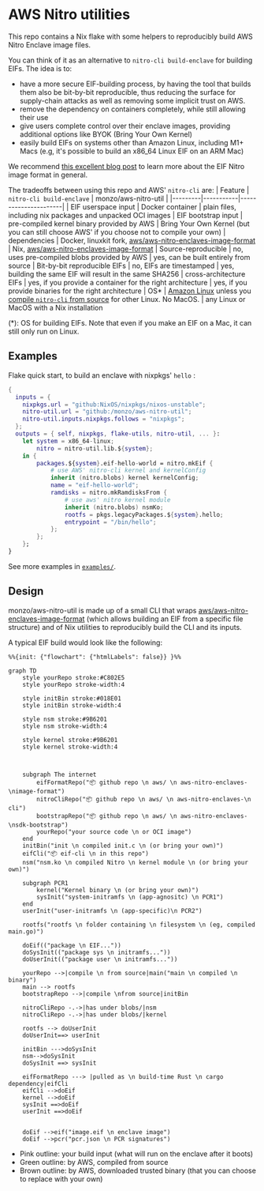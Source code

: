 # AWS Nitro utilities

This repo contains a Nix flake with some helpers to reproducibly build AWS Nitro Enclave image files.

You can think of it as an alternative to `nitro-cli build-enclave` for building EIFs. The idea is to:
- have  a more secure EIF-building process, by having the tool that builds them also be bit-by-bit reproducible, thus reducing the surface for supply-chain attacks as well as removing some implicit trust on AWS.
- remove the dependency on containers completely, while still allowing their use
- give users complete control over their enclave images, providing additional options like BYOK (Bring Your Own Kernel)
- easily build EIFs on systems other than Amazon Linux, including M1+ Macs (e.g, it's possible to build an x86_64 Linux EIF on an ARM Mac)

We recommend [this excellent blog post](https://blog.trailofbits.com/2024/02/16/a-few-notes-on-aws-nitro-enclaves-images-and-attestation) to learn more about the EIF Nitro image format in general.


The tradeoffs between using this repo and AWS' `nitro-cli` are:
| Feature | `nitro-cli build-enclave` | monzo/aws-nitro-util |
|---------|-----------|----------------------|
| EIF userspace input | Docker container | plain files, including nix packages and unpacked OCI images
| EIF bootstrap input | pre-compiled kernel binary provided by AWS | Bring Your Own Kernel (but you can still choose AWS' if you choose not to compile your own)
| dependencies | Docker, linuxkit fork, [aws/aws-nitro-enclaves-image-format](https://github.com/aws/aws-nitro-enclaves-image-format/) | Nix, [aws/aws-nitro-enclaves-image-format](https://github.com/aws/aws-nitro-enclaves-image-format/)
| Source-reproducible | no, uses pre-compiled blobs provided by AWS | yes, can be built entirely from source
| Bit-by-bit reproducible EIFs | no, EIFs are timestamped | yes, building the same EIF will result in the same SHA256
| cross-architecture EIFs | yes, if you provide a container for the right architecture | yes, if you provide binaries for the right architecture
| OS* | [Amazon Linux](https://docs.aws.amazon.com/enclaves/latest/user/nitro-enclave-cli-install.html) unless you [compile `nitro-cli` from source](https://github.com/aws/aws-nitro-enclaves-cli/tree/main/docs) for other Linux. No MacOS. | any Linux or MacOS with a Nix installation


(*): OS for building EIFs. Note that even if you make an EIF on a Mac, it can still only run on Linux.

## Examples

Flake quick start, to build an enclave with nixpkgs' `hello` :
```nix
{
  inputs = {
    nixpkgs.url = "github:NixOS/nixpkgs/nixos-unstable";
    nitro-util.url = "github:/monzo/aws-nitro-util";
    nitro-util.inputs.nixpkgs.follows = "nixpkgs";
  };
  outputs = { self, nixpkgs, flake-utils, nitro-util, ... }:
    let system = x86_64-linux; 
        nitro = nitro-util.lib.${system};
    in {
        packages.${system}.eif-hello-world = nitro.mkEif {
            # use AWS' nitro-cli kernel and kernelConfig
            inherit (nitro.blobs) kernel kernelConfig;
            name = "eif-hello-world";
            ramdisks = nitro.mkRamdisksFrom {
                # use aws' nitro kernel module
                inherit (nitro.blobs) nsmKo;
                rootfs = pkgs.legacyPackages.${system}.hello;
                entrypoint = "/bin/hello";
            };
        };
    };
}
```

See more examples in [`examples/`](./examples/).

## Design

monzo/aws-nitro-util is made up of a small CLI that wraps  [aws/aws-nitro-enclaves-image-format](https://github.com/aws/aws-nitro-enclaves-image-format/) (which allows building an EIF from a specific file structure) and of Nix utilities to reproducibly build the CLI and its inputs.

A typical EIF build would look like the following:

```mermaid
%%{init: {"flowchart": {"htmlLabels": false}} }%%

graph TD
	style yourRepo stroke:#C802E5
	style yourRepo stroke-width:4

	style initBin stroke:#018E01
	style initBin stroke-width:4

	style nsm stroke:#9B6201
	style nsm stroke-width:4

	style kernel stroke:#9B6201
	style kernel stroke-width:4



	subgraph The internet
		eifFormatRepo("📦 github repo \n aws/ \n aws-nitro-enclaves-\nimage-format")
		nitroCliRepo("📦 github repo \n aws/ \n aws-nitro-enclaves-\n cli")
		bootstrapRepo("📦 github repo \n aws/ \n aws-nitro-enclaves-\nsdk-bootstrap")
		yourRepo("your source code \n or OCI image")
	end
	initBin("init \n compiled init.c \n (or bring your own)")
	eifCli("📦 eif-cli \n in this repo")
	nsm("nsm.ko \n compiled Nitro \n kernel module \n (or bring your own)")

    subgraph PCR1
        kernel("Kernel binary \n (or bring your own)")
        sysInit("system-initramfs \n (app-agnositc) \n PCR1")
	end
    userInit("user-initramfs \n (app-specific)\n PCR2")
	
	rootfs("rootfs \n folder containing \n filesystem \n (eg, compiled main.go)")

	doEif(("package \n EIF..."))
	doSysInit(("package sys \n initramfs..."))
	doUserInit(("package user \n initramfs..."))
	
	yourRepo -->|compile \n from source|main("main \n compiled \n binary")
	main --> rootfs
	bootstrapRepo -->|compile \nfrom source|initBin

	nitroCliRepo -.->|has under blobs/|nsm
	nitroCliRepo -.->|has under blobs/|kernel

	rootfs --> doUserInit
	doUserInit==> userInit

	initBin --->doSysInit
	nsm-->doSysInit
	doSysInit ==> sysInit

	eifFormatRepo ---> |pulled as \n build-time Rust \n cargo dependency|eifCli
	eifCli -->doEif
	kernel -->doEif
	sysInit ==>doEif
	userInit ==>doEif


	doEif -->eif("image.eif \n enclave image")
	doEif -->pcr("pcr.json \n PCR signatures")
```

- Pink outline: your build input (what will run on the enclave after it boots)
- Green outline: by AWS, compiled from source
- Brown outline: by AWS, downloaded trusted binary (that you can choose to replace with your own)
